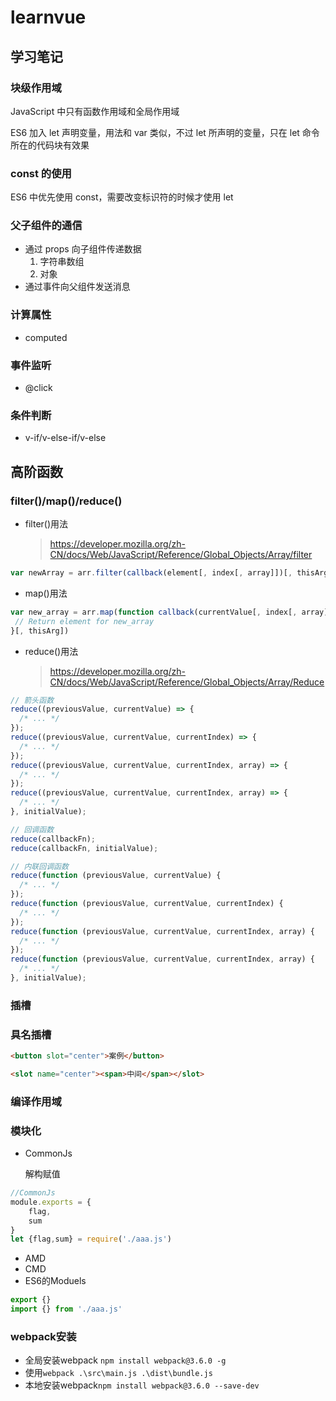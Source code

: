 # learnvue

## 学习笔记

### 块级作用域

JavaScript 中只有函数作用域和全局作用域

ES6 加入 let 声明变量，用法和 var 类似，不过 let 所声明的变量，只在 let 命令所在的代码块有效果

### const 的使用

ES6 中优先使用 const，需要改变标识符的时候才使用 let

### 父子组件的通信

- 通过 props 向子组件传递数据
  1. 字符串数组
  2. 对象
- 通过事件向父组件发送消息

### 计算属性

- computed

### 事件监听

- @click

### 条件判断

- v-if/v-else-if/v-else

## 高阶函数

### filter()/map()/reduce()

- filter()用法
  > https://developer.mozilla.org/zh-CN/docs/Web/JavaScript/Reference/Global_Objects/Array/filter

```javascript
var newArray = arr.filter(callback(element[, index[, array]])[, thisArg])
```

- map()用法

```javascript
var new_array = arr.map(function callback(currentValue[, index[, array]]) {
 // Return element for new_array
}[, thisArg])
```

- reduce()用法
  > https://developer.mozilla.org/zh-CN/docs/Web/JavaScript/Reference/Global_Objects/Array/Reduce

```javascript
// 箭头函数
reduce((previousValue, currentValue) => {
  /* ... */
});
reduce((previousValue, currentValue, currentIndex) => {
  /* ... */
});
reduce((previousValue, currentValue, currentIndex, array) => {
  /* ... */
});
reduce((previousValue, currentValue, currentIndex, array) => {
  /* ... */
}, initialValue);

// 回调函数
reduce(callbackFn);
reduce(callbackFn, initialValue);

// 内联回调函数
reduce(function (previousValue, currentValue) {
  /* ... */
});
reduce(function (previousValue, currentValue, currentIndex) {
  /* ... */
});
reduce(function (previousValue, currentValue, currentIndex, array) {
  /* ... */
});
reduce(function (previousValue, currentValue, currentIndex, array) {
  /* ... */
}, initialValue);
```

### 插槽

### 具名插槽

```html
<button slot="center">案例</button>

<slot name="center"><span>中间</span></slot>
```
### 编译作用域


### 模块化

* CommonJs

    解构赋值
```javascript
//CommonJs
module.exports = {
    flag,
    sum
}
let {flag,sum} = require('./aaa.js')
```
* AMD
* CMD
* ES6的Moduels

```javascript
export {}
import {} from './aaa.js'
```

### webpack安装

* 全局安装webpack `npm install webpack@3.6.0 -g`
* 使用`webpack .\src\main.js .\dist\bundle.js`
* 本地安装webpack`npm install webpack@3.6.0 --save-dev`